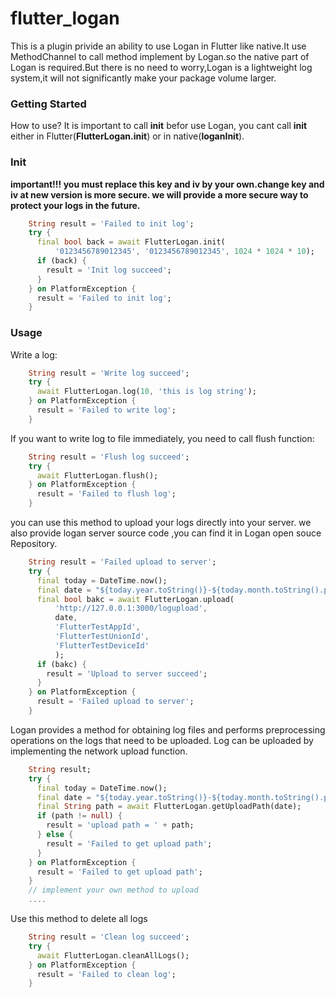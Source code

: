 # flutter_logan
This is a plugin privide an ability to use Logan in Flutter like native.It use MethodChannel to call method implement by Logan.so the native part of Logan is required.But there is no need to worry,Logan is a lightweight log system,it will not significantly make your package volume larger.

### Getting Started
How to use?
It is important to call **init** befor use Logan, you cant call **init** either in Flutter(**FlutterLogan.init**) or in native(**loganInit**).

### Init
**important!!! you must replace this key and iv by your own.change key and iv at new version is more secure. we will provide a more secure way to protect your logs in the future.**
```Dart
	String result = 'Failed to init log';
    try {
      final bool back = await FlutterLogan.init(
          '0123456789012345', '0123456789012345', 1024 * 1024 * 10);
      if (back) {
        result = 'Init log succeed';
      }
    } on PlatformException {
      result = 'Failed to init log';
    }
```

### Usage
Write a log:
```Dart
	String result = 'Write log succeed';
    try {
      await FlutterLogan.log(10, 'this is log string');
    } on PlatformException {
      result = 'Failed to write log';
    }
```
If you want to write log to file immediately, you need to call flush function:
```Dart
 	String result = 'Flush log succeed';
    try {
      await FlutterLogan.flush();
    } on PlatformException {
      result = 'Failed to flush log';
    }
```
you can use this method to upload your logs directly into your server. we also provide logan server source code ,you can find it in Logan open souce Repository.
```Dart
	String result = 'Failed upload to server';
    try {
      final today = DateTime.now();
      final date = "${today.year.toString()}-${today.month.toString().padLeft(2, '0')}-${today.day.toString().padLeft(2, '0')}";
      final bool bakc = await FlutterLogan.upload(
          'http://127.0.0.1:3000/logupload',
          date,
          'FlutterTestAppId',
          'FlutterTestUnionId',
          'FlutterTestDeviceId'
          );
      if (bakc) {
        result = 'Upload to server succeed';
      }
    } on PlatformException {
      result = 'Failed upload to server';
    }
```
Logan provides a method for obtaining log files and performs preprocessing operations on the logs that need to be uploaded. Log  can be uploaded by implementing the network upload function.
```Dart
 	String result;
    try {
      final today = DateTime.now();
      final date = "${today.year.toString()}-${today.month.toString().padLeft(2, '0')}-${today.day.toString().padLeft(2, '0')}";
      final String path = await FlutterLogan.getUploadPath(date);
      if (path != null) {
        result = 'upload path = ' + path;
      } else {
        result = 'Failed to get upload path';
      }
    } on PlatformException {
      result = 'Failed to get upload path';
    }
	// implement your own method to upload
	....
```
Use this method to delete all logs
```Dart
	String result = 'Clean log succeed';
    try {
      await FlutterLogan.cleanAllLogs();
    } on PlatformException {
      result = 'Failed to clean log';
    }
```